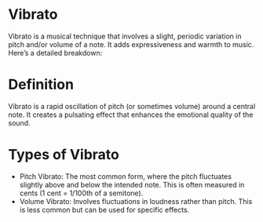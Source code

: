 Vibrato
===

Vibrato is a musical technique that involves a slight, periodic variation in pitch and/or volume of a note. It adds expressiveness and warmth to music. Here’s a detailed breakdown:
# Definition
Vibrato is a rapid oscillation of pitch (or sometimes volume) around a central note. It creates a pulsating effect that enhances the emotional quality of the sound.

# Types of Vibrato
* Pitch Vibrato: The most common form, where the pitch fluctuates slightly above and below the intended note. This is often measured in cents (1 cent = 1/100th of a semitone).
* Volume Vibrato: Involves fluctuations in loudness rather than pitch. This is less common but can be used for specific effects.
